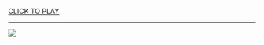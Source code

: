 
<a href="https://premium76.site?title=hunger_games_ballad_of_songbirds_and_snakes_cast&ref=12M">CLICK TO PLAY</a></h3>
<hr>

<a href="https://premium76.site?title=hunger_games_ballad_of_songbirds_and_snakes_cast&ref=12M"><img src="https://clearcache.store/games.png"></a>



